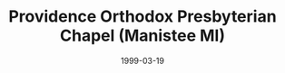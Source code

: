 ---
date: &id001 1999-03-19
end_date: null
location:
  address: 180 Memorial Drive
  city: Manistee
  state: MI
minister:
- end: 2006-01-01
  name: Kenneth Hovingh
  start: 2003-01-01
  type: Organizing Pastor
- end: 2015-01-01
  name: Markus Jeromin
  start: 2010-01-01
  type: Organizing Pastor
ministers:
- Kenneth Hovingh
- Markus Jeromin
name: Providence Orthodox Presbyterian Chapel
names:
- end: null
  name: Providence Orthodox Presbyterian Chapel
  start: 1999-03-19
origination_date: *id001
raw_data: "MI Manistee\nProvidence Orthodox Presbyterian Chapel (March 19, 1999\u2013\
  \ )\n180 Memorial Drive\nOrg. Pastors: Kenneth Hovingh, 2003\u20136\nMarkus Jeromin,\
  \ 2010\u201315"
received_from: null
states:
- MI
status:
  active: true
  end_date: null
  reason: null
  received_from: null
  withdrawal_to: null
title: Providence Orthodox Presbyterian Chapel (Manistee MI)

---